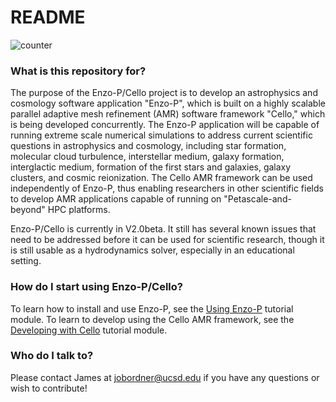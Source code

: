 # README #
![counter](http://cello-project.org/counter-bitbucket-cello-project.png)
 
### What is this repository for? ###

   The purpose of the Enzo-P/Cello project is to develop an
   astrophysics and cosmology software application "Enzo-P", which is
   built on a highly scalable parallel adaptive mesh refinement (AMR)
   software framework "Cello," which is being developed concurrently.
   The Enzo-P application will be capable of running extreme scale
   numerical simulations to address current scientific questions in
   astrophysics and cosmology, including star formation, molecular
   cloud turbulence, interstellar medium, galaxy formation,
   interglactic medium, formation of the first stars and galaxies,
   galaxy clusters, and cosmic reionization.  The Cello AMR framework
   can be used independently of Enzo-P, thus enabling researchers in
   other scientific fields to develop AMR applications capable of
   running on "Petascale-and-beyond" HPC platforms.

   Enzo-P/Cello is currently in V2.0beta.  It still has several known 
   issues that need to be addressed before it can be used for scientific
   research, though it is still usable as a hydrodynamics solver, 
   especially in an educational setting.

### How do I start using Enzo-P/Cello? ###

   To learn how to install and use Enzo-P, see the [Using Enzo-P](http://cello-project.org/using-enzo-p.pdf) tutorial module.  To learn to develop using the Cello AMR framework, see the [Developing with Cello](http://cello-project.org/developing-with-cello.pdf) tutorial module.

### Who do I talk to? ###

   Please contact James at jobordner@ucsd.edu if you have any questions or
   wish to contribute!